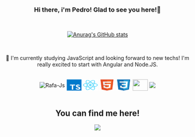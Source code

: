 <div align="center">
  
 ### Hi there, i'm Pedro! Glad to see you here!👋
  
</div>

<br>
 
<div align="center">
  
[![Anurag's GitHub stats](https://github-readme-stats.vercel.app/api?username=pedrorodriguesh&theme=vue-dark)](https://github.com/anuraghazra/github-readme-stats)
  
</div>

<br>

<div align="center">

🔭 I'm currently studying JavaScript and looking forward to new techs! I'm really excited to start with Angular and Node.JS.
  
</div>

<div style="display: inline_block" align="center"><br>
  <img align="center" alt="Rafa-Js" src="https://img.shields.io/badge/MongoDB-4EA94B?style=for-the-badge&logo=mongodb&logoColor=white">
  <img align="center" alt="Rafa-Ts" height="30" width="40" src="https://raw.githubusercontent.com/devicons/devicon/master/icons/typescript/typescript-plain.svg">
  <img align="center" alt="Rafa-React" height="30" width="40" src="https://raw.githubusercontent.com/devicons/devicon/master/icons/react/react-original.svg">
  <img align="center" alt="Rafa-HTML" height="30" width="40" src="https://raw.githubusercontent.com/devicons/devicon/master/icons/html5/html5-original.svg">
  <img align="center" alt="Rafa-CSS" height="30" width="40" src="https://raw.githubusercontent.com/devicons/devicon/master/icons/css3/css3-original.svg">
  <img align="center" width="40" height="30" <img src="https://cdn.jsdelivr.net/gh/devicons/devicon/icons/angularjs/angularjs-plain.svg" />
  <img align="center" widht="40" height="30"src="https://cdn.jsdelivr.net/gh/devicons/devicon/icons/nodejs/nodejs-plain.svg" />
</div>

<br>

<div align="center">

<h2>You can find me here!</h2>

<a href="https://www.linkedin.com/in/pedrorodriguesh" target="_blank"><img src="https://img.shields.io/badge/-LinkedIn-%230077B5?style=for-the-badge&logo=linkedin&logoColor=white" target="_blank"></a> 
  
</div>

